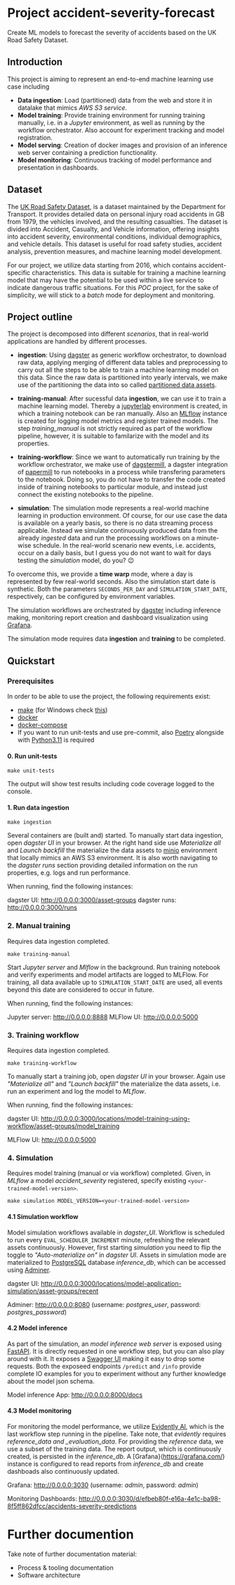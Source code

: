 # Project accident-severity-forecast

Create ML models to forecast the severity of accidents based on the UK Road Safety Dataset.

## Introduction

This project is aiming to represent an end-to-end machine learning use case including

- **Data ingestion**: Load (partitioned) data from the web and store it in datalake that mimics _AWS S3 service_.
- **Model training**: Provide training environment for running training manually, i.e. in a _Jupyter_ environment, as well as running by the workflow orchestrator. Also account for experiment tracking and model registration.
- **Model serving**: Creation of docker images and provision of an inference web server containing a prediction functionality.
- **Model monitoring**: Continuous tracking of model performance and presentation in dashboards.

## Dataset

The [UK Road Safety Dataset](https://www.data.gov.uk/dataset/cb7ae6f0-4be6-4935-9277-47e5ce24a11f/road-safety-data), is a dataset maintained by the Department for Transport. It provides detailed data on personal injury road accidents in GB from 1979, the vehicles involved, and the resulting casualties. The dataset is divided into Accident, Casualty, and Vehicle information, offering insights into accident severity, environmental conditions, individual demographics, and vehicle details. This dataset is useful for road safety studies, accident analysis, prevention measures, and machine learning model development.

For our project, we utilize data starting from 2016, which contains accident-specific characteristics. This data is suitable for training a machine learning model that may have the potential to be used within a live service to indicate dangerous traffic situations. For this _POC_ project, for the sake of simplicity, we will stick to a _batch_ mode for deployment and monitoring.

## Project outline

The project is decomposed into different _scenarios_, that in real-world applications are handled by different processes.

- **ingestion**: Using [dagster](https://dagster.io/) as generic workflow orchestrator, to download raw data, applying merging of different data tables
  and preprocessing to carry out all the steps to be able to train a machine learning model on this data. Since the raw data is partitioned into yearly
  intervals, we make use of the partitioning the data into so called [partitioned data assets](https://dagster.io/blog/partitioned-data-pipelines).

- **training-manual**: After sucessful data **ingestion**, we can use it to train a machine learning model. Thereby a [jupyterlab](https://jupyterlab.readthedocs.io/en/latest/) environment is created, in which a training notebook can be ran manually. Also an [MLflow](https://mlflow.org/) instance
  is created for logging model metrics and register trained models. The step _training_manual_ is not strictly required as part of the workflow pipeline, however, it is suitable to familarize with the model and its properties.

- **training-workflow**: Since we want to automatically run training by the workflow orchestrator, we make use of [dagstermill](https://docs.dagster.io/_apidocs/libraries/dagstermill), a dagster integration of [papermill](https://papermill.readthedocs.io/en/latest/) to run notebooks in a process while transfering parameters to the notebook. Doing so, you do not have to transfer the code created inside of training notebooks to particular module, and instead just connect the existing notebooks to the pipeline.

- **simulation**: The simulation mode represents a real-world machine learning in production environment. Of course, for our use case the data is available on a yearly basis, so there is no data streaming process applicable. Instead we simulate continuously produced data from the already _ingested_ data and run the processing workflows on a minute-wise schedule. In the real-world scenario new events, i.e. accidents, occur on a daily basis, but I guess you do not want to wait for days testing the _simulation_ model, do you? :wink:

To overcome this, we provide a **time warp** mode, where a day is represented by few real-world seconds. Also the simulation start date is synthetic. Both the parameters `SECONDS_PER_DAY` and `SIMULATION_START_DATE`, respectively, can be configured by environment variables.

The simulation workflows are orchestrated by [dagster](https://dagster.io/) including inference making, monitoring report creation and dashboard visualization using [Grafana](https://grafana.com/).

The simulation mode requires data **ingestion** and **training** to be completed.

## Quickstart

### Prerequisites

In order to be able to use the project, the following requirements exist:

- [make](https://www.gnu.org/software/make/) (for Windows check [this](https://stackoverflow.com/questions/32127524/how-to-install-and-use-make-in-windows))
- [docker](https://docs.docker.com/get-docker/)
- [docker-compose](https://docker-docs.netlify.app/compose/install/)
- If you want to run unit-tests and use pre-commit, also [Poetry](https://python-poetry.org/docs/) alongside with [Python3.11](https://www.python.org/downloads/release/python-3114/) is required

#### 0. Run unit-tests

```
make unit-tests
```

The output will show test results including code coverage logged to the console.

#### 1. Run data ingestion

```
make ingestion
```

Several containers are (built and) started. To manually start data ingestion, open _dagster UI_
in your browser. At the right hand side use _Materialize all_ and _Launch backfill_ the materialize the data assets to
[minio](https://min.io/) environment that locally mimics an AWS S3 environment. It is also worth navigating to the _dagster runs_
section providing detailed information on the run properties, e.g. logs and run performance.

When running, find the following instances:

dagster UI: http://0.0.0.0:3000/asset-groups
dagster runs: http://0.0.0.0:3000/runs

### 2. Manual training

Requires data ingestion completed.

```
make training-manual
```

Start _Jupyter server_ and _Mlflow_ in the background.
Run training notebook and verify experiments and model artifacts are logged to MLFlow. For training,
all data available up to `SIMULATION_START_DATE` are used, all events beyond this date are considered
to occur in future.

When running, find the following instances:

Jupyter server: http://0.0.0.0:8888
MLFlow UI: http://0.0.0.0:5000

### 3. Training workflow

Requires data ingestion completed.

```
make training-workflow
```

To manually start a training job, open _dagster UI_ in your browser.
Again use _"Materialize all"_ and _"Launch backfill"_ the materialize the data assets, i.e. run an experiment
and log the model to _MLflow_.

When running, find the following instances:

dagster UI: http://0.0.0.0:3000/locations/model-training-using-workflow/asset-groups/model_training

MLFlow UI: http://0.0.0.0:5000

### 4. Simulation

Requires model training (manual or via workflow) completed. Given, in _MLflow_ a model _accident_severity_
registered, specify existing `<your-trained-model-version>`.

```
make simulation MODEL_VERSION=<your-trained-model-version>
```

#### 4.1 Simulation workflow

Model simulation workflows available in _dagster_UI_. Workflow is scheduled to run every `EVAL_SCHEDULER_INCREMENT`
minute, refreshing the relevant assets continuously. However, first starting _simulation_ you need to flip the toggle to
_"Auto-materialize on"_ in _dagster UI_. Assets in simulation mode are materialized to [PostgreSQL](https://www.postgresql.org/)
database _inference_db_, which can be accessed using [Adminer](https://www.adminer.org/).

dagster UI: http://0.0.0.0:3000/locations/model-application-simulation/asset-groups/recent

Adminer: http://0.0.0.0:8080 (username: _postgres_user_, password: _postgres_password_)

#### 4.2 Model inference

As part of the simulation, an _model inference web server_ is exposed using [FastAPI](https://fastapi.tiangolo.com/).
It is directly requested in one workflow step, but you can also play around with it. It exposes a [Swagger UI](https://swagger.io/tools/swagger-ui/)
making it easy to drop some requests. Both the exposeed endpoints `/predict` and `/info` provide complete IO examples for you to experiment
without any further knowledge about the model json schema.

Model inference App: http://0.0.0.0:8000/docs

#### 4.3 Model monitoring

For monitoring the model performance, we utilize [Evidently AI](https://www.evidentlyai.com/), which
is the last workflow step running in the pipeline. Take note, that _evidently_ requires _reference_data and \_evaluation_data_. For providing the _reference_ data, we use a subset of the training data.
The report output, which is continuously created,
is persisted in the _inference_db_. A [Grafana}(https://grafana.com/) instance is configured to
read reports from _inference_db_ and create dashboads also continuously updated.

Grafana: http://0.0.0.0:3030 (username: _admin_, password: _admin_)

Monitoring Dashboards: http://0.0.0.0:3030/d/efbeb80f-e16a-4e1c-ba98-8f5ff862dfcc/accidents-severity-predictions

# Further documention

Take note of further documentation material:

- Process & tooling documentation
- Software architecture
